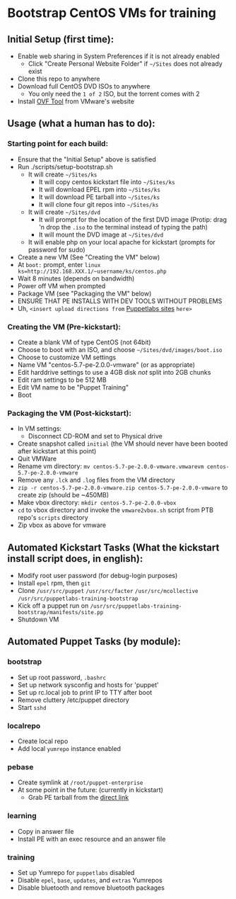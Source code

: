 # Bootstrap CentOS VMs for training

## Initial Setup (first time):
- Enable web sharing in System Preferences if it is not already enabled
    - Click "Create Personal Website Folder" if `~/Sites` does not already exist
- Clone this repo to anywhere
- Download full CentOS DVD ISOs to anywhere
    - You only need the `1 of 2` ISO, but the torrent comes with 2
- Install [OVF Tool](http://www.vmware.com/resources/techresources/1013) from VMware's website

## Usage (what a human has to do):

### Starting point for each build:
- Ensure that the "Initial Setup" above is satisfied
- Run ./scripts/setup-bootstrap.sh
    - It will create `~/Sites/ks`
        - It will copy centos kickstart file into `~/Sites/ks`
        - It will download EPEL rpm into `~/Sites/ks`
        - It will download PE tarball into `~/Sites/ks`
        - It will clone four git repos into `~/Sites/ks`
    - It will create `~/Sites/dvd`
        - It will prompt for the location of the first DVD image (Protip: drag 'n drop the `.iso` to the terminal instead of typing the path)
        - It will mount the DVD image at `~/Sites/dvd`
    - It will enable php on your local apache for kickstart (prompts for password for sudo)
- Create a new VM (See "Creating the VM" below)
- At `boot:` prompt, enter `linux ks=http://192.168.XXX.1/~username/ks/centos.php`
- Wait 8 minutes (depends on bandwidth)
- Power off VM when prompted
- Package VM (see "Packaging the VM" below)
- ENSURE THAT PE INSTALLS WITH DEV TOOLS WITHOUT PROBLEMS
- Uh, `<insert upload directions from` [Puppetlabs sites](https://sites.google.com/a/puppetlabs.com/main/teams/professional-services/training/editing-the-training-vm) `here>`

### Creating the VM (Pre-kickstart):
- Create a blank VM of type CentOS (not 64bit)
- Choose to boot with an ISO, and choose `~/Sites/dvd/images/boot.iso`
- Choose to customize VM settings
- Name VM "centos-5.7-pe-2.0.0-vmware" (or as appropriate)
- Edit harddrive settings to use a 4GB disk *not* split into 2GB chunks
- Edit ram settings to be 512 MB
- Edit VM name to be "Puppet Training"
- Boot

### Packaging the VM (Post-kickstart):
- In VM settings:
    - Disconnect CD-ROM and set to Physical drive
- Create snapshot called `initial` (the VM should never have been booted after kickstart at this point)
- Quit VMWare
- Rename vm directory: `mv centos-5.7-pe-2.0.0-vmware.vmwarevm centos-5.7-pe-2.0.0-vmware`
- Remove any `.lck` and `.log` files from the VM directory
- `zip -r centos-5.7-pe-2.0.0-vmware.zip centos-5.7-pe-2.0.0-vmware` to create zip (should be ~450MB)
- Make vbox directory: `mkdir centos-5.7-pe-2.0.0-vbox`
- `cd` to vbox directory and invoke the `vmware2vbox.sh` script from PTB repo's `scripts` directory
- Zip vbox as above for vmware

## Automated Kickstart Tasks (What the kickstart install script does, in english):
- Modify root user password (for debug-login purposes)
- Install `epel` rpm, then `git`
- Clone `/usr/src/puppet` `/usr/src/facter` `/usr/src/mcollective` `/usr/src/puppetlabs-training-bootstrap`
- Kick off a puppet run on `/usr/src/puppetlabs-training-bootstrap/manifests/site.pp`
- Shutdown VM

## Automated Puppet Tasks (by module):
### bootstrap
- Set up root password, `.bashrc`
- Set up network sysconfig and hosts for 'puppet'
- Set up rc.local job to print IP to TTY after boot
- Remove cluttery /etc/puppet directory
- Start `sshd`

### localrepo
- Create local repo
- Add local `yumrepo` instance enabled

### pebase
- Create symlink at `/root/puppet-enterprise`
- At some point in the future: (currently in kickstart)
    - Grab PE tarball from the [direct link](https://pm.puppetlabs.com/puppet-enterprise/2.0.0/puppet-enterprise-2.0.0-el-5-i386.tar.gz)

### learning
- Copy in answer file
- Install PE with an exec resource and an answer file

### training
- Set up Yumrepo for `puppetlabs` disabled
- Disable `epel`, `base`, `updates`, and `extras`  Yumrepos
- Disable bluetooth and remove bluetooth packages
